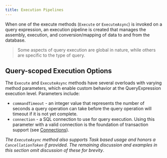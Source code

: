 ```yaml
---
title: Execution Pipelines
---
```


When one of the execute methods (```Execute``` or ```ExecuteAsync```) is invoked on a query expression, an execution pipeline is created that manages the assembly, execution, and conversion/mapping of data to and from the database. 

> Some aspects of query execution are global in nature, while others are specific to the type of query.

## Query-scoped Execution Options
The ```Execute``` and ```ExecuteAsync``` methods have several overloads with varying method parameters, which enable custom behavior at the QueryExpression execution level.  Parameters include:

* ```commandTimeout``` - an integer value that represents the number of seconds a query operation can take before the query operation will timeout if it is not yet complete.
* ```connection``` - a SQL connection to use for query execution.  Using this parameter with a valid connection is the foundation of transaction support (see [Connections](/execution/connections)).

*The ```ExecuteAsync``` method also supports Task based usage and honors a ```CancellationToken``` if provided.  The remaining discussion and examples in this section omit discussion of these for brevity*.
